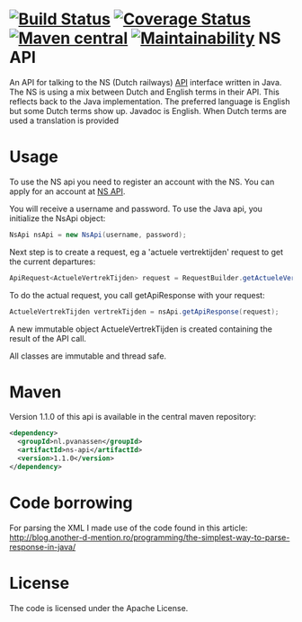[![Build Status](https://travis-ci.org/pvanassen/ns-api.png?branch=ns-rest-api)](https://travis-ci.org/pvanassen/ns-api)
[![Coverage Status](https://coveralls.io/repos/pvanassen/ns-api/badge.png?branch=ns-rest-api)](https://coveralls.io/r/pvanassen/ns-api?branch=ns-rest-api)
[![Maven central](https://img.shields.io/maven-central/v/nl.pvanassen/ns-api.svg)](https://img.shields.io/maven-central/v/nl.pvanassen/ns-api.svg)
[![Maintainability](https://api.codeclimate.com/v1/badges/ccc96aeeba3df1757ed1/maintainability)](https://codeclimate.com/github/pvanassen/ns-api/maintainability)
NS API
======
An API for talking to the NS (Dutch railways) [API](http://www.ns.nl/api/api) interface written in Java. 
The NS is using a mix between Dutch and English terms in their API. This 
reflects back to the Java implementation. The preferred language is English 
but some Dutch terms show up. Javadoc is English. When Dutch terms are used 
a translation is provided


Usage
=====
To use the NS api you need to register an account with the NS. You can apply for an account at [NS API](http://www.ns.nl/api/api). 

You will receive a username and password. To use the Java api, you initialize the NsApi object: 

```Java
NsApi nsApi = new NsApi(username, password);
```
Next step is to create a request, eg a 'actuele vertrektijden' request to get the current departures: 

```Java
ApiRequest<ActueleVertrekTijden> request = RequestBuilder.getActueleVertrektijden(stationName)
```

To do the actual request, you call getApiResponse with your request: 

```Java
ActueleVertrekTijden vertrekTijden = nsApi.getApiResponse(request); 
```

A new immutable object ActueleVertrekTijden is created containing the result of the API call. 

All classes are immutable and thread safe.

Maven
=====
Version 1.1.0 of this api is available in the central maven repository: 
```Xml
<dependency>
  <groupId>nl.pvanassen</groupId>
  <artifactId>ns-api</artifactId>
  <version>1.1.0</version>
</dependency>
```

Code borrowing
==============
For parsing the XML I made use of the code found in this article: http://blog.another-d-mention.ro/programming/the-simplest-way-to-parse-response-in-java/

License
=======
The code is licensed under the Apache License. 
